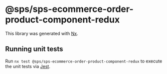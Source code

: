 # @sps/sps-ecommerce-order-product-component-redux

This library was generated with [Nx](https://nx.dev).

## Running unit tests

Run `nx test @sps/sps-ecommerce-order-product-component-redux` to execute the unit tests via [Jest](https://jestjs.io).
